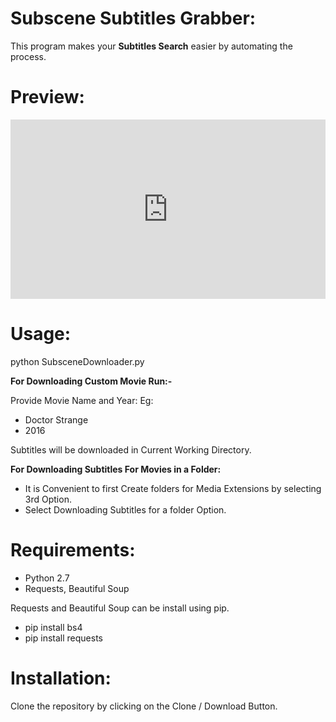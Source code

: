 # Subscene Subtitles Grabber:
This program makes your **Subtitles Search** easier by automating the process.

# Preview:

<div style='position:relative;padding-bottom:57%'><iframe src='https://gfycat.com/ifr/BraveLikableHumpbackwhale' frameborder='0' scrolling='no' width='100%' height='100%' style='position:absolute;top:0;left:0;' allowfullscreen></iframe></div>

# Usage:

python SubsceneDownloader.py

**For Downloading Custom Movie Run:-**

Provide Movie Name and Year:
Eg:
- Doctor Strange
- 2016

Subtitles will be downloaded in Current Working Directory.

**For Downloading Subtitles For Movies in a Folder:**

- It is Convenient to first Create folders for Media Extensions by selecting 3rd Option.
- Select Downloading Subtitles for a folder Option.

# Requirements:

- Python 2.7
- Requests, Beautiful Soup

Requests and Beautiful Soup can be install using pip.
- pip install bs4
- pip install requests

# Installation:

Clone the repository by clicking on the Clone / Download Button.
